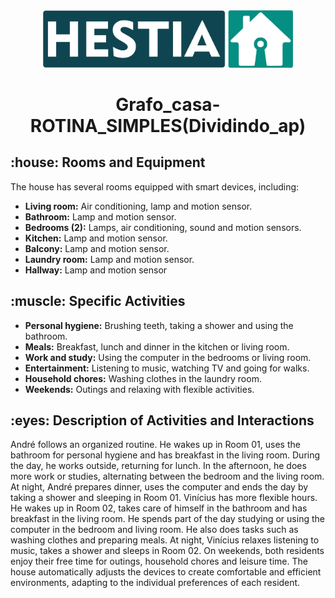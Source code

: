 <div align="center">
	<img src="https://github.com/hestia-sim/HESTIA-Smart-Home-Simulator/blob/main/doc/img/logo_hestia.png?raw=true" alt="logo" width=400px>
  	<h1>Grafo_casa-ROTINA_SIMPLES(Dividindo_ap)</h1>
</div>

<h2> :house: Rooms and Equipment</h2>
The house has several rooms equipped with smart devices, including:

* **Living room:** Air conditioning, lamp and motion sensor.
* **Bathroom:** Lamp and motion sensor.
* **Bedrooms (2):** Lamps, air conditioning, sound and motion sensors.
* **Kitchen:** Lamp and motion sensor.
* **Balcony:** Lamp and motion sensor.
* **Laundry room:** Lamp and motion sensor.
* **Hallway:** Lamp and motion sensor


<h2> :muscle: Specific Activities</h2>

* **Personal hygiene:** Brushing teeth, taking a shower and using the bathroom.
* **Meals:** Breakfast, lunch and dinner in the kitchen or living room.
* **Work and study:** Using the computer in the bedrooms or living room.
* **Entertainment:** Listening to music, watching TV and going for walks.
* **Household chores:** Washing clothes in the laundry room.
* **Weekends:** Outings and relaxing with flexible activities.



<h2> :eyes: Description of Activities and Interactions</h2>
André follows an organized routine. He wakes up in Room 01, uses the bathroom for personal hygiene and has breakfast in the living room. During the day, he works outside, returning for lunch. In the afternoon, he does more work or studies, alternating between the bedroom and the living room. At night, André prepares dinner, uses the computer and ends the day by taking a shower and sleeping in Room 01.
Vinícius has more flexible hours. He wakes up in Room 02, takes care of himself in the bathroom and has breakfast in the living room. He spends part of the day studying or using the computer in the bedroom and living room. He also does tasks such as washing clothes and preparing meals. At night, Vinícius relaxes listening to music, takes a shower and sleeps in Room 02.
On weekends, both residents enjoy their free time for outings, household chores and leisure time. The house automatically adjusts the devices to create comfortable and efficient environments, adapting to the individual preferences of each resident.

